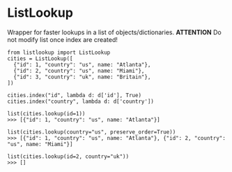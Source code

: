 # ListLookup
Wrapper for faster lookups in a list of objects/dictionaries.
**ATTENTION** Do not modify list once index are created!

```
from listlookup import ListLookup
cities = ListLookup([
  {"id": 1, "country": "us", name: "Atlanta"},
  {"id": 2, "country": "us", name: "Miami"},
  {"id": 3, "country": "uk", name: "Britain"},
])

cities.index("id", lambda d: d['id'], True)
cities.index("country", lambda d: d['country'])

list(cities.lookup(id=1))
>>> [{"id": 1, "country": "us", name: "Atlanta"}]

list(cities.lookup(country="us", preserve_order=True))
>>> [{"id": 1, "country": "us", name: "Atlanta"}, {"id": 2, "country": "us", name: "Miami"}]

list(cities.lookup(id=2, country="uk"))
>>> []
```
